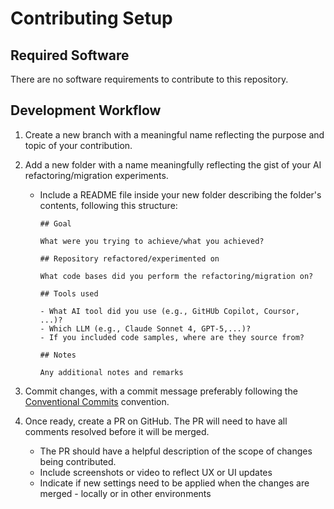 # Contributing Setup

## Required Software

There are no software requirements to contribute to this repository.

## Development Workflow

1. Create a new branch with a meaningful name reflecting the purpose and topic of your contribution.
1. Add a new folder with a name meaningfully reflecting the gist of your AI refactoring/migration experiments.

   - Include a README file inside your new folder describing the folder's contents, following this structure:
      ```
      ## Goal

      What were you trying to achieve/what you achieved?

      ## Repository refactored/experimented on

      What code bases did you perform the refactoring/migration on?

      ## Tools used

      - What AI tool did you use (e.g., GitHUb Copilot, Coursor, ...)?
      - Which LLM (e.g., Claude Sonnet 4, GPT-5,...)?
      - If you included code samples, where are they source from?

      ## Notes

      Any additional notes and remarks

      ```
1. Commit changes, with a commit message preferably following the [Conventional Commits](https://www.conventionalcommits.org/en/v1.0.0/#summary) convention.

1. Once ready, create a PR on GitHub. The PR will need to have all comments resolved before it will be merged.

   - The PR should have a helpful description of the scope of changes being contributed.
   - Include screenshots or video to reflect UX or UI updates
   - Indicate if new settings need to be applied when the changes are merged - locally or in other environments
